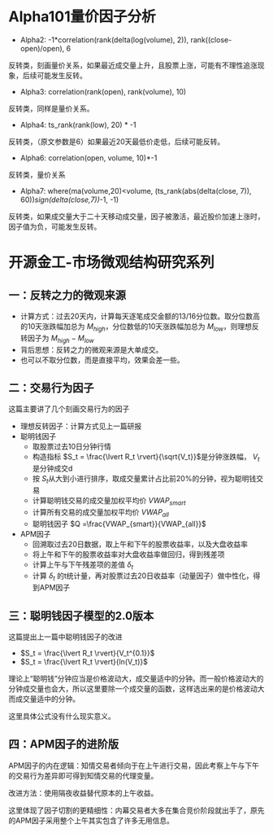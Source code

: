 # Alpha101量价因子分析

- Alpha2: -1*correlation(rank(delta(log(volume), 2)), rank((close-open)/open), 6

反转类，刻画量价关系，如果最近成交量上升，且股票上涨，可能有不理性追涨现象，后续可能发生反转。

- Alpha3: correlation(rank(open), rank(volume), 10)

反转类，同样是量价关系。

- Alpha4: ts_rank(rank(low), 20) * -1

反转类，（原文参数是6）如果最近20天最低价走低，后续可能反转。

- Alpha6: correlation(open, volume, 10)*-1

反转类，量价关系

- Alpha7: where(ma(volume,20)<volume, (ts_rank(abs(delta(close, 7)), 60))*sign(delta(close,7))*-1, -1)

反转类，如果成交量大于二十天移动成交量，因子被激活，最近股价加速上涨时，因子值为负，可能发生反转。

# 开源金工-市场微观结构研究系列

## 一：反转之力的微观来源

- 计算方式：过去20天内，计算每天逐笔成交金额的13/16分位数。取分位数高的10天涨跌幅加总为 $M_{high}$，分位数低的10天涨跌幅加总为 $M_{low}$，则理想反转因子为 $M_{high} - M_{low}$
- 背后思想：反转之力的微观来源是大单成交。
- 也可以不取分位数，而是直接平均，效果会差一些。

## 二：交易行为因子

这篇主要讲了几个刻画交易行为的因子

- 理想反转因子：计算方式见上一篇研报
- 聪明钱因子
  - 取股票过去10日分钟行情
  - 构造指标 $S_t = \frac{\lvert R_t \rvert}{\sqrt{V_t}}$是分钟涨跌幅， $V_t$是分钟成交d
  - 按 $S_t$从大到小进行排序，取成交量累计占比前20%的分钟，视为聪明钱交易
  - 计算聪明钱交易的成交量加权平均价 $VWAP_{smart}$
  - 计算所有交易的成交量加权平均价 $VWAP_{all}$
  - 聪明钱因子 $Q =\frac{VWAP_{smart}}{VWAP_{all}}$
- APM因子
  - 回溯取过去20日数据，取上午和下午的股票收益率，以及大盘收益率
  - 将上午和下午的股票收益率对大盘收益率做回归，得到残差项
  - 计算上午与下午残差项的差值 $\delta_t$
  - 计算 $\delta_t$ 的t统计量，再对股票过去20日收益率（动量因子）做中性化，得到APM因子

## 三：聪明钱因子模型的2.0版本

这篇提出上一篇中聪明钱因子的改进

- $S_t = \frac{\lvert R_t \rvert}{V_t^{0.1}}$
- $S_t = \frac{\lvert R_t \rvert}{ln(V_t)}$

理论上“聪明钱”分钟应当是价格波动大，成交量适中的分钟。而一般价格波动大的分钟成交量也会大，所以这里要除一个成交量的函数，这样选出来的是价格波动大而成交量适中的分钟。

这里具体公式没有什么现实意义。

## 四：APM因子的进阶版

APM因子的内在逻辑：知情交易者倾向于在上午进行交易，因此考察上午与下午的交易行为差异即可得到知情交易的代理变量。

改进方法：使用隔夜收益替代原本的上午收益。

这里体现了因子切割的更精细性：内幕交易者大多在集合竞价阶段就出手了，原先的APM因子采用整个上午其实包含了许多无用信息。
